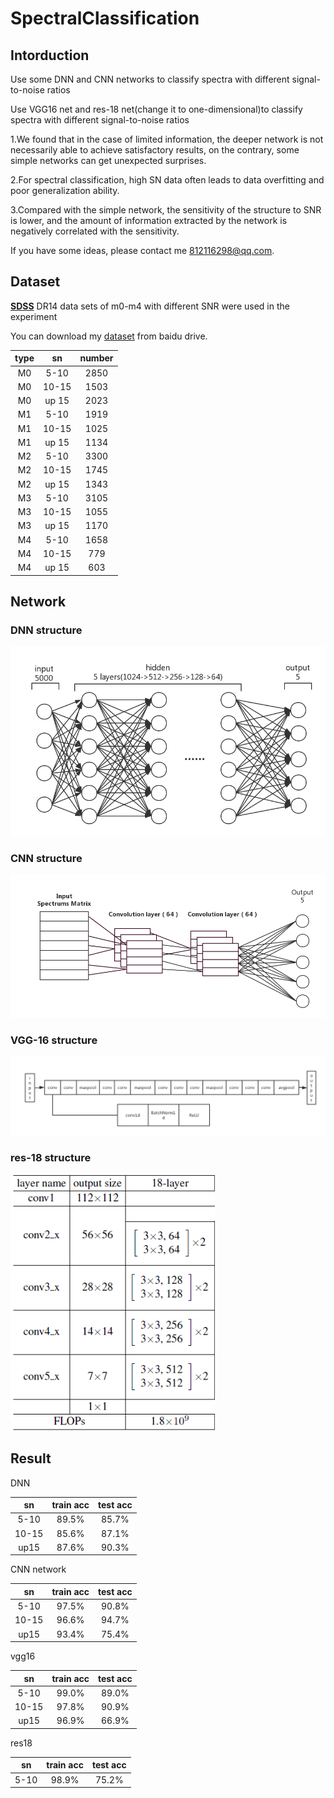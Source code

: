 # SpectralClassification

## Intorduction

Use some DNN and CNN networks to classify spectra with different signal-to-noise ratios

Use VGG16 net and res-18 net(change it to one-dimensional)to classify spectra with different signal-to-noise ratios

1.We found that in the case of limited information, the deeper network is not necessarily able to achieve satisfactory 
results, on the contrary, some simple networks can get unexpected surprises.

2.For spectral classification, high SN data often leads to data overfitting and poor generalization ability.

3.Compared with the simple network, the sensitivity of the structure to SNR is lower, and the amount of information 
extracted by the network is negatively correlated with the sensitivity.

If you have some ideas, please contact me 812116298@qq.com. 

## Dataset

<a href="http://skyserver.sdss.org/dr15/en/home.aspx">**SDSS**</a> DR14 data sets of m0-m4 with different SNR were used in the experiment

You can download my <a href="https://pan.baidu.com/s/1L5xOAyoLfI9rYSkreauJ1w">dataset</a> from baidu drive.

type|sn|number
:---:|:---:|:---:
M0|5-10|2850
M0|10-15|1503
M0|up 15|2023
M1|5-10|1919
M1|10-15|1025
M1|up 15|1134
M2|5-10|3300
M2|10-15|1745
M2|up 15|1343
M3|5-10|3105
M3|10-15|1055
M3|up 15|1170
M4|5-10|1658
M4|10-15|779
M4|up 15|603

## Network

### DNN structure

![DNN structure](img/dnn.png "DNN structure")

### CNN structure

![CNN structure](img/cnn.png "CNN structure")

### VGG-16 structure

![vgg16 structure](img/vgg16.png "vgg16 structure")

### res-18 structure

![res18 structure](img/res18.png "res18 structure")

## Result

DNN 

sn|train acc|test acc
:---:|:---:|:---:
5-10|89.5%|85.7%
10-15|85.6%|87.1%
up15|87.6%|90.3%

CNN network

sn|train acc|test acc
:---:|:---:|:---:
5-10|97.5%|90.8%
10-15|96.6%|94.7%
up15|93.4%|75.4%

vgg16

sn|train acc|test acc
:---:|:---:|:---:
5-10|99.0%|89.0%
10-15|97.8%|90.9%
up15|96.9%|66.9%

res18

sn|train acc|test acc
:---:|:---:|:---:
5-10|98.9%|75.2%





